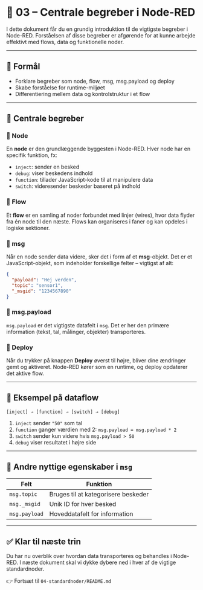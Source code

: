 # 🧠 03 – Centrale begreber i Node-RED

I dette dokument får du en grundig introduktion til de vigtigste begreber i Node-RED. Forståelsen af disse begreber er afgørende for at kunne arbejde effektivt med flows, data og funktionelle noder.

---

## 🎯 Formål
- Forklare begreber som node, flow, msg, msg.payload og deploy
- Skabe forståelse for runtime-miljøet
- Differentiering mellem data og kontrolstruktur i et flow

---

## 📘 Centrale begreber

### 🔹 Node
En **node** er den grundlæggende byggesten i Node-RED. Hver node har en specifik funktion, fx:
- `inject`: sender en besked
- `debug`: viser beskedens indhold
- `function`: tillader JavaScript-kode til at manipulere data
- `switch`: videresender beskeder baseret på indhold

### 🔹 Flow
Et **flow** er en samling af noder forbundet med linjer (wires), hvor data flyder fra én node til den næste. Flows kan organiseres i faner og kan opdeles i logiske sektioner.

### 🔹 msg
Når en node sender data videre, sker det i form af et **msg**-objekt. Det er et JavaScript-objekt, som indeholder forskellige felter – vigtigst af alt:

```json
{
  "payload": "Hej verden",
  "topic": "sensor1",
  "_msgid": "1234567890"
}
```

### 🔹 msg.payload
`msg.payload` er det vigtigste datafelt i `msg`. Det er her den primære information (tekst, tal, målinger, objekter) transporteres.

### 🔹 Deploy
Når du trykker på knappen **Deploy** øverst til højre, bliver dine ændringer gemt og aktiveret. Node-RED kører som en runtime, og deploy opdaterer det aktive flow.

---

## 🧪 Eksempel på dataflow
```text
[inject] → [function] → [switch] → [debug]
```
1. `inject` sender `"50"` som tal
2. `function` ganger værdien med 2: `msg.payload = msg.payload * 2`
3. `switch` sender kun videre hvis `msg.payload > 50`
4. `debug` viser resultatet i højre side

---

## 🧩 Andre nyttige egenskaber i `msg`
| Felt        | Funktion                              |
|-------------|----------------------------------------|
| `msg.topic` | Bruges til at kategorisere beskeder    |
| `msg._msgid`| Unik ID for hver besked                |
| `msg.payload` | Hoveddatafelt for information        |

---

## ✅ Klar til næste trin
Du har nu overblik over hvordan data transporteres og behandles i Node-RED. I næste dokument skal vi dykke dybere ned i hver af de vigtige standardnoder.

👉 Fortsæt til `04-standardnoder/README.md`